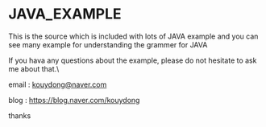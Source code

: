 # JAVA_EXAMPLE
This is the source which is included with lots of JAVA example and you can see many example for understanding the grammer for JAVA

If you hava any questions about the example, please do not hesitate to ask me about that.\

email : kouydong@naver.com

blog : https://blog.naver.com/kouydong

thanks
